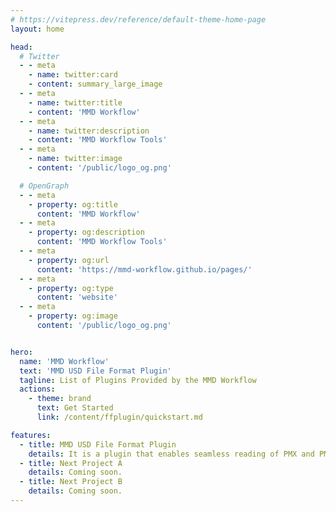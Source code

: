 ```yaml
---
# https://vitepress.dev/reference/default-theme-home-page
layout: home

head:
  # Twitter
  - - meta
    - name: twitter:card
    - content: summary_large_image
  - - meta
    - name: twitter:title
    - content: 'MMD Workflow'
  - - meta
    - name: twitter:description
    - content: 'MMD Workflow Tools'
  - - meta
    - name: twitter:image
    - content: '/public/logo_og.png'

  # OpenGraph
  - - meta
    - property: og:title
      content: 'MMD Workflow'
  - - meta
    - property: og:description
      content: 'MMD Workflow Tools'
  - - meta
    - property: og:url
      content: 'https://mmd-workflow.github.io/pages/'
  - - meta
    - property: og:type
      content: 'website'
  - - meta
    - property: og:image
      content: '/public/logo_og.png'


hero:
  name: 'MMD Workflow'
  text: 'MMD USD File Format Plugin'
  tagline: List of Plugins Provided by the MMD Workflow
  actions:
    - theme: brand
      text: Get Started
      link: /content/ffplugin/quickstart.md

features:
  - title: MMD USD File Format Plugin
    details: It is a plugin that enables seamless reading of PMX and PMM files into OpenUSD. Coming soon.
  - title: Next Project A
    details: Coming soon.
  - title: Next Project B
    details: Coming soon.
---
```


